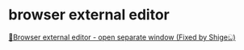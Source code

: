 # browser external editor

[📝Browser external editor - open separate window (Fixed by Shigeඞ)](https://ankiweb.net/shared/info/1284875472)